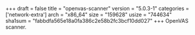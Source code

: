 +++
draft = false
title = "openvas-scanner"
version = "5.0.3-1"
categories = ['network-extra']
arch = "x86_64"
size = "159628"
usize = "744634"
sha1sum = "fabbdfa565e18a0fa386c2e58b2fc3bcf10dd027"
+++
OpenVAS scanner.